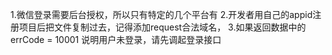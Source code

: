 1.微信登录需要后台授权，所以只有特定的几个平台有
2.开发者用自己的appid注册项目后把文件复制过去，记得添加request合法域名，
3.如果返回数据中的 errCode = 10001  说明用户未登录，请先调起登录接口   